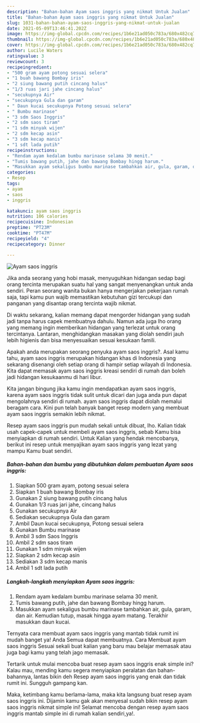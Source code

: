 ```yaml
---
description: "Bahan-bahan Ayam saos inggris yang nikmat Untuk Jualan"
title: "Bahan-bahan Ayam saos inggris yang nikmat Untuk Jualan"
slug: 1031-bahan-bahan-ayam-saos-inggris-yang-nikmat-untuk-jualan
date: 2021-05-09T13:46:41.202Z
image: https://img-global.cpcdn.com/recipes/1b6e21ad050c783a/680x482cq70/ayam-saos-inggris-foto-resep-utama.jpg
thumbnail: https://img-global.cpcdn.com/recipes/1b6e21ad050c783a/680x482cq70/ayam-saos-inggris-foto-resep-utama.jpg
cover: https://img-global.cpcdn.com/recipes/1b6e21ad050c783a/680x482cq70/ayam-saos-inggris-foto-resep-utama.jpg
author: Lucile Waters
ratingvalue: 3
reviewcount: 3
recipeingredient:
- "500 gram ayam potong sesuai selera"
- "1 buah bawang Bombay iris"
- "2 siung bawang putih cincang halus"
- "1/3 ruas jari jahe cincang halus"
- "secukupnya Air"
- "secukupnya Gula dan garam"
- " Daun kucai secukupnya Potong sesuai selera"
- " Bumbu marinase"
- "3 sdm Saos Inggris"
- "2 sdm saos tiram"
- "1 sdm minyak wijen"
- "2 sdm kecap asin"
- "3 sdm kecap manis"
- "1 sdt lada putih"
recipeinstructions:
- "Rendam ayam kedalam bumbu marinase selama 30 menit."
- "Tumis bawang putih, jahe dan bawang Bombay hingg harum."
- "Masukkan ayam sekaligus bumbu marinase tambahkan air, gula, garam, dan air. Kemudian tutup, masak hingga ayam matang. Terakhir masukkan daun kucai."
categories:
- Resep
tags:
- ayam
- saos
- inggris

katakunci: ayam saos inggris 
nutrition: 106 calories
recipecuisine: Indonesian
preptime: "PT23M"
cooktime: "PT47M"
recipeyield: "4"
recipecategory: Dinner

---
```



![Ayam saos inggris](https://img-global.cpcdn.com/recipes/1b6e21ad050c783a/680x482cq70/ayam-saos-inggris-foto-resep-utama.jpg)

Jika anda seorang yang hobi masak, menyuguhkan hidangan sedap bagi orang tercinta merupakan suatu hal yang sangat menyenangkan untuk anda sendiri. Peran seorang  wanita bukan hanya mengerjakan pekerjaan rumah saja, tapi kamu pun wajib memastikan kebutuhan gizi tercukupi dan panganan yang disantap orang tercinta wajib nikmat.

Di waktu  sekarang, kalian memang dapat mengorder hidangan yang sudah jadi tanpa harus capek membuatnya dahulu. Namun ada juga lho orang yang memang ingin memberikan hidangan yang terlezat untuk orang tercintanya. Lantaran, menghidangkan masakan yang diolah sendiri jauh lebih higienis dan bisa menyesuaikan sesuai kesukaan famili. 



Apakah anda merupakan seorang penyuka ayam saos inggris?. Asal kamu tahu, ayam saos inggris merupakan hidangan khas di Indonesia yang sekarang disenangi oleh setiap orang di hampir setiap wilayah di Indonesia. Kita dapat memasak ayam saos inggris kreasi sendiri di rumah dan boleh jadi hidangan kesukaanmu di hari libur.

Kita jangan bingung jika kamu ingin mendapatkan ayam saos inggris, karena ayam saos inggris tidak sulit untuk dicari dan juga anda pun dapat mengolahnya sendiri di rumah. ayam saos inggris dapat diolah memalui beragam cara. Kini pun telah banyak banget resep modern yang membuat ayam saos inggris semakin lebih nikmat.

Resep ayam saos inggris pun mudah sekali untuk dibuat, lho. Kalian tidak usah capek-capek untuk membeli ayam saos inggris, sebab Kamu bisa menyiapkan di rumah sendiri. Untuk Kalian yang hendak mencobanya, berikut ini resep untuk menyajikan ayam saos inggris yang lezat yang mampu Kamu buat sendiri.

<!--inarticleads1-->

##### Bahan-bahan dan bumbu yang dibutuhkan dalam pembuatan Ayam saos inggris:

1. Siapkan 500 gram ayam, potong sesuai selera
1. Siapkan 1 buah bawang Bombay iris
1. Gunakan 2 siung bawang putih cincang halus
1. Gunakan 1/3 ruas jari jahe, cincang halus
1. Gunakan secukupnya Air
1. Sediakan secukupnya Gula dan garam
1. Ambil  Daun kucai secukupnya, Potong sesuai selera
1. Gunakan  Bumbu marinase
1. Ambil 3 sdm Saos Inggris
1. Ambil 2 sdm saos tiram
1. Gunakan 1 sdm minyak wijen
1. Siapkan 2 sdm kecap asin
1. Sediakan 3 sdm kecap manis
1. Ambil 1 sdt lada putih




<!--inarticleads2-->

##### Langkah-langkah menyiapkan Ayam saos inggris:

1. Rendam ayam kedalam bumbu marinase selama 30 menit.
1. Tumis bawang putih, jahe dan bawang Bombay hingg harum.
1. Masukkan ayam sekaligus bumbu marinase tambahkan air, gula, garam, dan air. Kemudian tutup, masak hingga ayam matang. Terakhir masukkan daun kucai.




Ternyata cara membuat ayam saos inggris yang mantab tidak rumit ini mudah banget ya! Anda Semua dapat membuatnya. Cara Membuat ayam saos inggris Sesuai sekali buat kalian yang baru mau belajar memasak atau juga bagi kamu yang telah jago memasak.

Tertarik untuk mulai mencoba buat resep ayam saos inggris enak simple ini? Kalau mau, mending kamu segera menyiapkan peralatan dan bahan-bahannya, lantas bikin deh Resep ayam saos inggris yang enak dan tidak rumit ini. Sungguh gampang kan. 

Maka, ketimbang kamu berlama-lama, maka kita langsung buat resep ayam saos inggris ini. Dijamin kamu gak akan menyesal sudah bikin resep ayam saos inggris nikmat simple ini! Selamat mencoba dengan resep ayam saos inggris mantab simple ini di rumah kalian sendiri,ya!.

